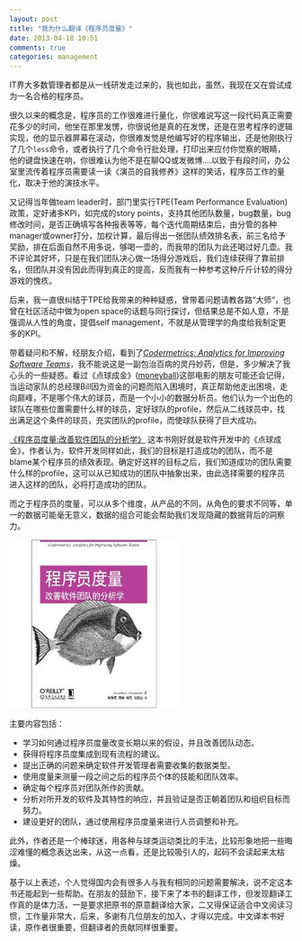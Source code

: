 ```yaml
---
layout: post
title: "我为什么翻译《程序员度量》"
date: 2013-04-18 10:51
comments: true
categories: management
---
```

IT界大多数管理者都是从一线研发走过来的，我也如此，虽然，我现在又在尝试成为一名合格的程序员。

很久以来的概念是，程序员的工作很难进行量化，你很难说写这一段代码真正需要花多少的时间，他坐在那里发愣，你很说他是真的在发愣，还是在思考程序的逻辑实现，他的显示器屏幕在滚动，你很难发觉是他编写好的程序输出，还是他刚执行了几个<code>less</code>命令，或者执行了几个命令行批处理，打印出来应付你觉察的眼睛，他的键盘快速在响，你很难认为他不是在聊QQ或发微博....以致于有段时间，办公室里流传着程序员需要读一读《演员的自我修养》这样的笑话，程序员工作的量化，取决于他的演技水平。

又记得当年做team leader时，部门里实行TPE(Team Performance Evaluation)政策，定好诸多KPI，如完成的story points，支持其他团队数量，bug数量，bug修改时间，是否正确填写各种报表等等，每个迭代周期结束后，由分管的各种manager或owner打分，加权计算，最后得出一张团队绩效排名表，前三名给予奖励，排在后面自然不用多说，够喝一壶的，而我带的团队为此还喝过好几壶。我不评论其好坏，只是在我们团队决心做一场得分游戏后，我们连续获得了靠前排名，但团队并没有因此而得到真正的提高，反而我有一种参考这种斤斤计较的得分游戏的愧疚。

后来，我一直很纠结于TPE给我带来的种种疑惑，曾带着问题请教各路“大师“，也曾在社区活动中做为open space的话题与同行探讨，但结果总是不如人意，不是强调从人性的角度，提倡self management，不就是从管理学的角度给我制定更多的KPI。

带着疑问和不解，经朋友介绍，看到了[*Codermetrics: Analytics for Improving Software Teams*](http://www.amazon.com/Codermetrics-Analytics-Improving-Software-Teams/dp/1449305156" "Codermetrics")，我不能说这是一副包治百病的灵丹妙药，但是，多少解决了我心头的一些疑惑。看过《点球成金》([moneyball](http://www.imdb.com/title/tt1210166/?ref_=fn_al_tt_1 "moneyball"))这部电影的朋友可能还会记得，当运动家队的总经理Bill因为资金的问题而陷入困境时，真正帮助他走出困境，走向巅峰，不是哪个伟大的球员，而是一个小小的数据分析员。他们认为一个出色的球队在哪些位置需要什么样的球员，定好球队的profile，然后从二线球员中，找出满足这个条件的球员，充实团队的profile，而使球队获得了巨大成功。


[《程序员度量:改善软件团队的分析学》](http://book.douban.com/subject/21365482/" "程序员度量")
这本书刚好就是软件开发中的《点球成金》，作者认为，软件开发同样如此，我们的目标是打造成功的团队，而不是blame某个程序员的绩效表现。确定好这样的目标之后，我们知道成功的团队需要什么样的profile，这可以从已知成功的团队中抽象出来，由此选择需要的程序员进入这样的团队，必将打造成功的团队。

而之于程序员的度量，可以从多个维度，从产品的不同，从角色的要求不同等，单一的数据可能毫无意义，数据的组合可能会帮助我们发现隐藏的数据背后的洞察力。

![Alt text](/images/2013-04-18-why-i-translate-codermetrics/codermetrics-cn.jpg "codermetrics Chinese version coverpage")

主要内容包括：

*  学习如何通过程序员度量改变长期以来的假设，并且改善团队动态。
*  获得将程序员度集成到现有流程的建议。
*  提出正确的问题来确定软件开发管理者需要收集的数据类型。
*  使用度量来测量一段之间之后的程序员个体的技能和团队效率。
*  确定每个程序员对团队所作的贡献。
*  分析对所开发的软件及其特性的响应，并且验证是否正朝着团队和组织目标而努力。
*  建设更好的团队，通过使用程序员度量来进行人员调整和补充。

此外，作者还是一个棒球迷，用各种与球类运动类比的手法，比较形象地把一些晦涩难懂的概念表达出来，从这一点看，还是比较吸引人的，起码不会读起来太枯燥。

基于以上表述，个人觉得国内会有很多人与我有相同的问题需要解决，说不定这本书还能起到一些帮助。在朋友的鼓励下，接下来了本书的翻译工作，但发现翻译工作真的是体力活，一是要求把原书的原意翻译给大家，二又得保证适合中文阅读习惯，工作量非常大，后来，多谢有几位朋友的加入，才得以完成。中文译本书好读，原作者很重要，但翻译者的贡献同样很重要。

